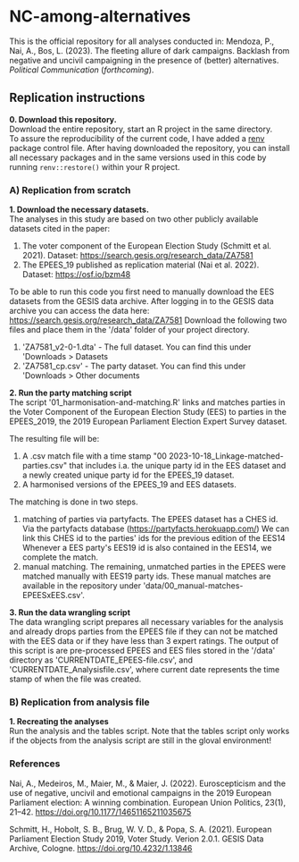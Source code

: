 # NC-among-alternatives

This is the official repository for all analyses conducted in: 
Mendoza, P., Nai, A., Bos, L. (2023). The fleeting allure of dark campaigns. Backlash from negative and uncivil campaigning in the presence of (better) alternatives. _Political Communication_ (_forthcoming_).


## Replication instructions  
__0. Download this repository.__  
Download the entire repository, start an R project in the same directory.  
To assure the reproducibility of the current code, I have added a [renv](https://rstudio.github.io/renv/articles/renv.html) package control file. After having downloaded the repository, you can install all necessary packages and in the same versions used in this code by running `renv::restore()` within your R project.  

### A) Replication from scratch  
__1. Download the necessary datasets.__  
The analyses in this study are based on two other publicly available datasets cited in the paper:  
1. The voter component of the European Election Study (Schmitt et al. 2021). Dataset: https://search.gesis.org/research_data/ZA7581  
2. The EPEES_19 published as replication material (Nai et al. 2022). Dataset: https://osf.io/bzm48  

To be able to run this code you first need to manually download the EES datasets from the GESIS data archive.
After logging in to the GESIS data archive you can access the data here: https://search.gesis.org/research_data/ZA7581
Download the following two files and place them in the '/data' folder of your project directory.  
1) 'ZA7581_v2-0-1.dta' - The full dataset. You can find this under 'Downloads > Datasets  
2) 'ZA7581_cp.csv' - The party dataset. You can find this under 'Downloads > Other documents  

__2. Run the party matching script__  
The script '01_harmonisation-and-matching.R' links and matches parties in the Voter Component of the European Election Study (EES) to parties in the EPEES_2019, the 2019 European Parliament Election Expert Survey dataset.  

The resulting file will be:  
1. A .csv match file with a time stamp "00 2023-10-18_Linkage-matched-parties.csv" that includes i.a. the unique party id in the EES dataset and a newly created unique party id for the EPEES_19 dataset.  
2. A harmonised versions of the EPEES_19 and EES datasets.

The matching is done in two steps.
1. matching of parties via partyfacts.
   The EPEES dataset has a CHES id. Via the partyfacts database (https://partyfacts.herokuapp.com/)
   We can link this CHES id to the parties' ids for the previous edition of the EES14
   Whenever a EES party's EES19 id is also contained in the EES14, we complete the match.
2. manual matching.
   The remaining, unmatched parties in the EPEES were matched manually with EES19
   party ids. These manual matches are available in the repository under 'data/00_manual-matches-EPEESxEES.csv'.


__3. Run the data wrangling script__  
The data wrangling script prepares all necessary variables for the analysis and already drops parties from the EPEES file if they can not be matched with the EES data or if they have less than 3 expert ratings. The output of this script is are pre-processed EPEES and EES files stored in the '/data' directory as 'CURRENTDATE_EPEES-file.csv', and 'CURRENTDATE_Analysisfile.csv', where current date represents the time stamp of when the file was created.  


### B) Replication from analysis file  
__1. Recreating the analyses__  
Run the analysis and the tables script. Note that the tables script only works if the objects from the analysis script are still in the gloval environment!


### References
Nai, A., Medeiros, M., Maier, M., & Maier, J. (2022). Euroscepticism and the use of negative, uncivil and emotional campaigns in the 2019 European Parliament election: A winning combination. European Union Politics, 23(1), 21–42. https://doi.org/10.1177/14651165211035675

Schmitt, H., Hobolt, S. B., Brug, W. V. D., & Popa, S. A. (2021). European Parliament Election Study 2019, Voter Study. Verion 2.0.1. GESIS Data Archive, Cologne. https://doi.org/10.4232/1.13846
